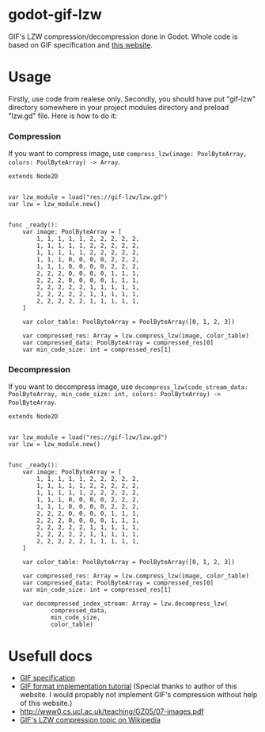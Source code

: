 # godot-gif-lzw
GIF's LZW compression/decompression done in Godot. Whole code is based on GIF specification and [this website](http://www.matthewflickinger.com/lab/whatsinagif/bits_and_bytes.asp).

# Usage
Firstly, use code from realese only. Secondly, you should have put "gif-lzw" directory somewhere in your project modules directory and preload "lzw.gd" file. Here is how to do it:

### Compression
If you want to compress image, use `compress_lzw(image: PoolByteArray, colors: PoolByteArray) -> Array`.

```gdscript
extends Node2D


var lzw_module = load("res://gif-lzw/lzw.gd")
var lzw = lzw_module.new()


func _ready():
    var image: PoolByteArray = [
        1, 1, 1, 1, 1, 2, 2, 2, 2, 2,
        1, 1, 1, 1, 1, 2, 2, 2, 2, 2,
        1, 1, 1, 1, 1, 2, 2, 2, 2, 2,
        1, 1, 1, 0, 0, 0, 0, 2, 2, 2,
        1, 1, 1, 0, 0, 0, 0, 2, 2, 2,
        2, 2, 2, 0, 0, 0, 0, 1, 1, 1,
        2, 2, 2, 0, 0, 0, 0, 1, 1, 1,
        2, 2, 2, 2, 2, 1, 1, 1, 1, 1,
        2, 2, 2, 2, 2, 1, 1, 1, 1, 1,
        2, 2, 2, 2, 2, 1, 1, 1, 1, 1,
    ]

    var color_table: PoolByteArray = PoolByteArray([0, 1, 2, 3])

    var compressed_res: Array = lzw.compress_lzw(image, color_table)
    var compressed_data: PoolByteArray = compressed_res[0]
    var min_code_size: int = compressed_res[1]

```

### Decompression
If you want to decompress image, use `decompress_lzw(code_stream_data: PoolByteArray, min_code_size: int, colors: PoolByteArray) -> PoolByteArray`.

```gdscript
extends Node2D


var lzw_module = load("res://gif-lzw/lzw.gd")
var lzw = lzw_module.new()


func _ready():
    var image: PoolByteArray = [
        1, 1, 1, 1, 1, 2, 2, 2, 2, 2,
        1, 1, 1, 1, 1, 2, 2, 2, 2, 2,
        1, 1, 1, 1, 1, 2, 2, 2, 2, 2,
        1, 1, 1, 0, 0, 0, 0, 2, 2, 2,
        1, 1, 1, 0, 0, 0, 0, 2, 2, 2,
        2, 2, 2, 0, 0, 0, 0, 1, 1, 1,
        2, 2, 2, 0, 0, 0, 0, 1, 1, 1,
        2, 2, 2, 2, 2, 1, 1, 1, 1, 1,
        2, 2, 2, 2, 2, 1, 1, 1, 1, 1,
        2, 2, 2, 2, 2, 1, 1, 1, 1, 1,
    ]

    var color_table: PoolByteArray = PoolByteArray([0, 1, 2, 3])

    var compressed_res: Array = lzw.compress_lzw(image, color_table)
    var compressed_data: PoolByteArray = compressed_res[0]
    var min_code_size: int = compressed_res[1]

    var decompressed_index_stream: Array = lzw.decompress_lzw(
            compressed_data,
            min_code_size,
            color_table)

```

# Usefull docs
- [GIF specification](https://www.w3.org/Graphics/GIF/spec-gif89a.txt)
- [GIF format implementation tutorial](http://www.matthewflickinger.com/lab/whatsinagif/bits_and_bytes.asp) (Special thanks to author of this website. I would propably not implement GIF's compression without help of this website.)
- http://www0.cs.ucl.ac.uk/teaching/GZ05/07-images.pdf
- [GIF's LZW compression topic on Wikipedia](https://en.wikipedia.org/wiki/Lempel%E2%80%93Ziv%E2%80%93Welch)
